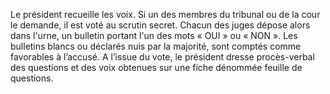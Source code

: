Le président recueille les voix.
Si un des membres du tribunal ou de la cour le demande, il est voté au scrutin secret. Chacun des juges dépose alors dans l'urne, un bulletin portant l'un des mots « OUI » ou « NON ».
Les bulletins blancs ou déclarés nuis par la majorité, sont comptés comme favorables à l’accusé.
A l’issue du vote, le président dresse procès-verbal des questions et des voix obtenues sur une fiche dénommée feuille de questions.